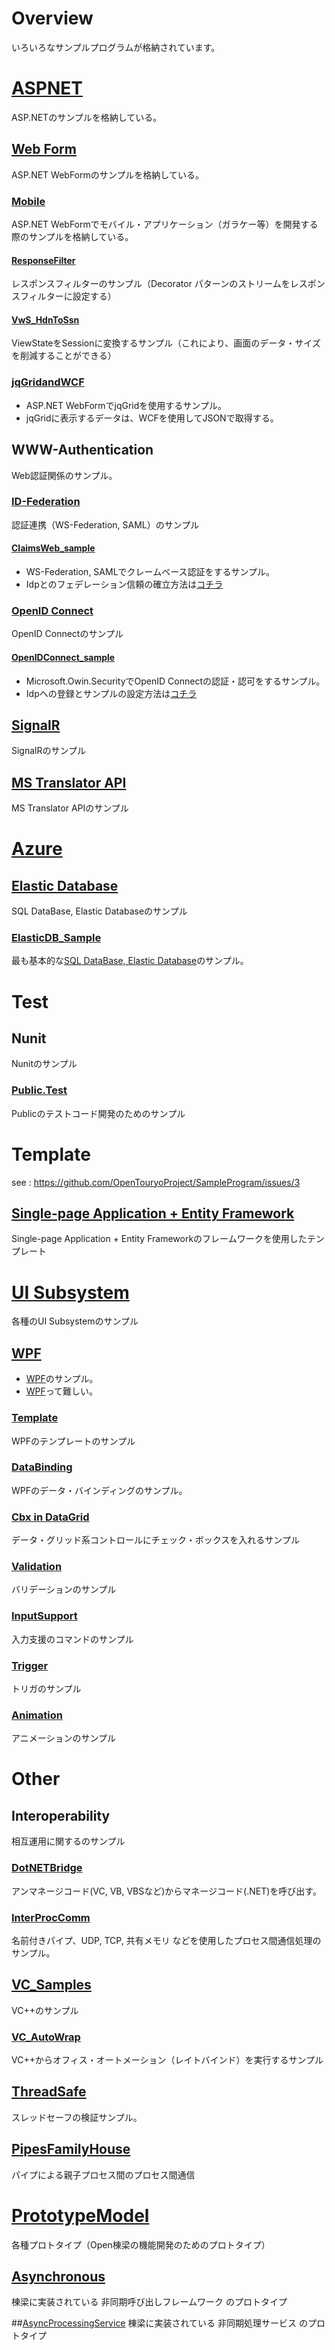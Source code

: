 # Overview
いろいろなサンプルプログラムが格納されています。  

# [ASPNET](https://github.com/OpenTouryoProject/SampleProgram/tree/master/ASPNET/)
ASP.NETのサンプルを格納している。

## [Web Form](https://github.com/OpenTouryoProject/SampleProgram/tree/master/ASPNET/WebForm/)
ASP.NET WebFormのサンプルを格納している。

### [Mobile](https://github.com/OpenTouryoProject/SampleProgram/tree/master/ASPNET/WebForm/Mobile/)
ASP.NET WebFormでモバイル・アプリケーション（ガラケー等）を開発する際のサンプルを格納している。

#### [ResponseFilter](https://github.com/OpenTouryoProject/SampleProgram/tree/master/ASPNET/WebForm/Mobile/ResponseFilter)
レスポンスフィルターのサンプル（Decorator パターンのストリームをレスポンスフィルターに設定する）

#### [VwS_HdnToSsn]()
ViewStateをSessionに変換するサンプル（これにより、画面のデータ・サイズを削減することができる）

### [jqGridandWCF](https://github.com/OpenTouryoProject/SampleProgram/tree/master/ASPNET/WebForm/jqGridandWCF/)
- ASP.NET WebFormでjqGridを使用するサンプル。
- jqGridに表示するデータは、WCFを使用してJSONで取得する。

## WWW-Authentication
Web認証関係のサンプル。

### [ID-Federation](https://github.com/OpenTouryoProject/SampleProgram/tree/master/ASPNET/ID-Federation/)
認証連携（WS-Federation, SAML）のサンプル

#### [ClaimsWeb_sample](https://github.com/OpenTouryoProject/SampleProgram/tree/master/ASPNET/ID-Federation/ClaimsWeb_sample)
- WS-Federation, SAMLでクレームベース認証をするサンプル。
- Idpとのフェデレーション信頼の確立方法は[コチラ](http://techinfoofmicrosofttech.osscons.jp/index.php?WIF#x7272b98)

### [OpenID Connect](https://github.com/OpenTouryoProject/SampleProgram/tree/master/ASPNET/OpenID_Connect/)
OpenID Connectのサンプル

#### [OpenIDConnect_sample](https://github.com/OpenTouryoProject/SampleProgram/tree/master/ASPNET/OpenID_Connect/OpenIDConnect_sample)
- Microsoft.Owin.SecurityでOpenID Connectの認証・認可をするサンプル。
- Idpへの登録とサンプルの設定方法は[コチラ](http://techinfoofmicrosofttech.osscons.jp/index.php?OpenID%20Connect#i4f26644)

## [SignalR](https://github.com/OpenTouryoProject/SampleProgram/tree/master/ASPNET/SignalR/)
SignalRのサンプル

## [MS Translator API](https://github.com/OpenTouryoProject/SampleProgram/tree/master/ASPNET/MSTranslatorAPI/)
MS Translator APIのサンプル

# [Azure](https://github.com/OpenTouryoProject/SampleProgram/tree/master/Azure/)

## [Elastic Database](https://github.com/OpenTouryoProject/SampleProgram/tree/master/Azure/ElasticDatabase/)
SQL DataBase, Elastic Databaseのサンプル

### [ElasticDB_Sample](https://github.com/OpenTouryoProject/SampleProgram/tree/master/Azure/ElasticDatabase/ElasticDB_Sample/)
最も基本的な[SQL DataBase, Elastic Database](http://techinfoofmicrosofttech.osscons.jp/index.php?Elastic%20Scale%2C%20Elastic%20Database%20Pool)のサンプル。

# Test
## Nunit
Nunitのサンプル

### [Public.Test](https://github.com/OpenTouryoProject/SampleProgram/tree/master/Nunit/Public.Test/)
Publicのテストコード開発のためのサンプル

# Template
see : https://github.com/OpenTouryoProject/SampleProgram/issues/3

## [Single-page Application + Entity Framework](https://github.com/OpenTouryoProject/SampleProgram/tree/master/Template/SPA_WebAPI_EF/)
Single-page Application + Entity Frameworkのフレームワークを使用したテンプレート

# [UI Subsystem](https://github.com/OpenTouryoProject/SampleProgram/tree/master/UISubsystem/)
各種のUI Subsystemのサンプル

## [WPF](https://github.com/OpenTouryoProject/SampleProgram/tree/master/UISubsystem/WPF/)
- [WPF](http://techinfoofmicrosofttech.osscons.jp/index.php?WPF)のサンプル。
- [WPF](http://techinfoofmicrosofttech.osscons.jp/index.php?WPF)って難しい。

### [Template](https://github.com/OpenTouryoProject/SampleProgram/tree/master/UISubsystem/WPF/Template/)
WPFのテンプレートのサンプル

### [DataBinding](https://github.com/OpenTouryoProject/SampleProgram/tree/master/UISubsystem/WPF/DataBinding/)
WPFのデータ・バインディングのサンプル。

### [Cbx in DataGrid](https://github.com/OpenTouryoProject/SampleProgram/tree/master/UISubsystem/WPF/Cbx%20in%20DataGrid/)
データ・グリッド系コントロールにチェック・ボックスを入れるサンプル

### [Validation](https://github.com/OpenTouryoProject/SampleProgram/tree/master/UISubsystem/WPF/Validation/)
バリデーションのサンプル

### [InputSupport](https://github.com/OpenTouryoProject/SampleProgram/tree/master/UISubsystem/WPF/InputSupport/)
入力支援のコマンドのサンプル

### [Trigger](https://github.com/OpenTouryoProject/SampleProgram/tree/master/UISubsystem/WPF/Trigger/)
トリガのサンプル

### [Animation](https://github.com/OpenTouryoProject/SampleProgram/tree/master/UISubsystem/WPF/Animation/)
アニメーションのサンプル

# Other
## Interoperability
相互運用に関するのサンプル

### [DotNETBridge](https://github.com/OpenTouryoProject/SampleProgram/tree/master/Other/DotNETBridge/)
アンマネージコード(VC, VB, VBSなど)からマネージコード(.NET)を呼び出す。

### [InterProcComm](InterProcComm>https://github.com/OpenTouryoProject/SampleProgram/tree/master/Other/InterProcComm/)
名前付きパイプ、UDP, TCP, 共有メモリ などを使用したプロセス間通信処理のサンプル。

## [VC_Samples](https://github.com/OpenTouryoProject/SampleProgram/tree/master/Other/VC_Samples)
VC++のサンプル

### [VC_AutoWrap](https://github.com/OpenTouryoProject/SampleProgram/tree/master/Other/VC_Samples/VC_AutoWrap)
VC++からオフィス・オートメーション（レイトバインド）を実行するサンプル

## [ThreadSafe](https://github.com/OpenTouryoProject/SampleProgram/tree/master/Other/ThreadSafe/)
スレッドセーフの検証サンプル。

## [PipesFamilyHouse](https://github.com/OpenTouryoProject/SampleProgram/tree/master/Other/PipesFamilyHouse)
パイプによる親子プロセス間のプロセス間通信

# [PrototypeModel](https://github.com/OpenTouryoProject/SampleProgram/tree/master/PrototypeModel)
各種プロトタイプ（Open棟梁の機能開発のためのプロトタイプ）

## [Asynchronous](https://github.com/OpenTouryoProject/SampleProgram/tree/master/Other/Asynchronous)
棟梁に実装されている 非同期呼び出しフレームワーク のプロトタイプ

##[AsyncProcessingService](https://github.com/OpenTouryoProject/SampleProgram/tree/master/PrototypeModel/AsyncProcessingService/)
棟梁に実装されている 非同期処理サービス のプロトタイプ
